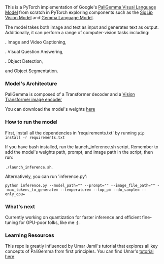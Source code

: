 This is a PyTorch implementation of Google's [PaliGemma Visual Language Model](https://ai.google.dev/gemma/docs/paligemma) from scratch in PyTorch exploring components such as the [SigLip Vision Model](https://arxiv.org/abs/2303.15343) and [Gemma Language Model](https://arxiv.org/abs/2403.08295). 

The model takes both image and text as input and generates text as output. Additionally, it can perform a range of computer-vision tasks including:

. Image and Video Captioning,

. Visual Question Answering,

. Object Detection,

and Object Segmentation.


### Model's Architecture
PaliGemma is composed of a Transformer decoder and a [Vision Transformer image encoder](https://arxiv.org/abs/2010.11929)

You can download the model's weights [here](https://huggingface.co/google/paligemma-3b-pt-224)

### How to run the model
First, install all the dependencies in 'requirements.txt' by running ```pip install -r requirements.txt```

If you have bash installed, run the launch_inference.sh script. Remember to add the model's weights path, prompt, and image path in the script, then run:

```./launch_inference.sh```.

Alternatively, you can run 'inference.py':

```python inference.py --model_path="" --prompt="" --image_file_path="" --max_tokens_to_generate= --temperature= --top_p= --do_sample= --only_cpu= ```


### What's next
Currently working on quantization for faster inference and efficient fine-tuning for GPU-poor folks, like me ;). 


### Learning Resources
This repo is greatly influenced by Umar Jamil's tutorial that explores all key concepts of PaliGemma from first principles.
You can find Umar's [tutorial here](https://www.youtube.com/watch?v=vAmKB7iPkWw&list=WL&index=2)
